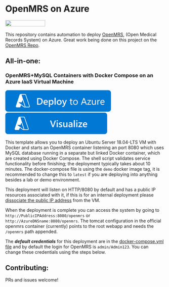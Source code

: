 # OpenMRS on Azure

<img src="https://camo.githubusercontent.com/af224fc4a6839acfdcb4f4021290b2c5825ca0fa518ae6bcaab8636ad8a30bed/68747470733a2f2f74616c6b2e6f70656e6d72732e6f72672f75706c6f6164732f64656661756c742f6f726967696e616c2f32582f662f663165633537396230333938636230346338306135346335366461323139623234343066653234392e6a7067" width=50% height=50%>

This repository contains automation to deploy [OpenMRS](https://openmrs.org/), (Open Medical Records System) on Azure. Great work being done on this project on the [OpenMRS Repo](https://github.com/openmrs/openmrs-core).

## All-in-one:
### OpenMRS+MySQL Containers with Docker Compose on an Azure IaaS Virtual Machine

[//]: # (The short URLs below are to show impact of this solution by tracking number of deployments. You can use the direct link if you wish - https://portal.azure.com/#create/Microsoft.Template/uri/https%3A%2F%2Fraw.githubusercontent.com%2Fmatthansen0%2Fazure-openemr%2Fdev%2Fall-in-one%2Fazuredeploy.json)

[![Deploy To Azure](https://raw.githubusercontent.com/Azure/azure-quickstart-templates/master/1-CONTRIBUTION-GUIDE/images/deploytoazure.svg?sanitize=true)](https://urls.hansencloud.com/openmrs-allinone)
[![Visualize](https://raw.githubusercontent.com/Azure/azure-quickstart-templates/master/1-CONTRIBUTION-GUIDE/images/visualizebutton.svg?sanitize=true)](http://armviz.io/#/?load=https%3A%2F%2Fraw.githubusercontent.com%2Fmatthansen0%2Fazure-openmrs%2Fdev%2Fall-in-one%2Fazuredeploy.json)
	

This template allows you to deploy an Ubuntu Server 18.04-LTS VM with Docker
and starts an OpenMRS container listening an port 8080 which uses MySQL database running
in a separate but linked Docker container, which are created using Docker Compose. The shell script validates service functionality before finishing; the deployment typically takes about 10 minutes. The docker-compose file is using the ``demo`` docker image tag, it is recommended to change this to ``latest`` if you are deploying into anything besides a lab or demo environment.

This deployment will listen on HTTP/8080 by default and has a public IP resources associated with it, if this is for an internal deployment please [dissociate the public IP address](https://docs.microsoft.com/en-us/azure/virtual-network/remove-public-ip-address-vm) from the VM.

When the deployment is complete you can access the system by going to ``http://PublicIPAddress:8080/openmrs`` or ``http://AzureDNSname:8080/openmrs``. The tomcat configuration in the official openmrs container (currently) points to the root webapp and needs the ``/openmrs`` path appended.

The ***default credentials*** for this deployment are in the [docker-compose.yml file](all-in-one/docker-compose.yml) and by default the login for OpenMRS is ``admin/Admin123``. You can change these credentials using the steps below.


## Contributing: 

PRs and issues welcome! 
